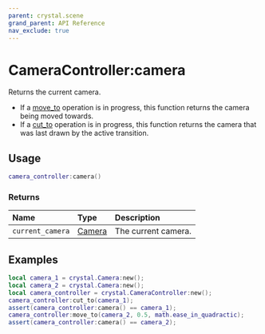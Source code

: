 ```yaml
---
parent: crystal.scene
grand_parent: API Reference
nav_exclude: true
---
```


# CameraController:camera

Returns the current camera.

- If a [move_to](camera_controller_move_to) operation is in progress, this function returns the camera being moved towards.
- If a [cut_to](camera_controller_cut_to) operation is in progress, this function returns the camera that was last drawn by the active transition.

## Usage

```lua
camera_controller:camera()
```

### Returns

| Name             | Type             | Description         |
| :--------------- | :--------------- | :------------------ |
| `current_camera` | [Camera](camera) | The current camera. |

## Examples

```lua
local camera_1 = crystal.Camera:new();
local camera_2 = crystal.Camera:new();
local camera_controller = crystal.CameraController:new();
camera_controller:cut_to(camera_1);
assert(camera_controller:camera() == camera_1);
camera_controller:move_to(camera_2, 0.5, math.ease_in_quadractic);
assert(camera_controller:camera() == camera_2);
```

